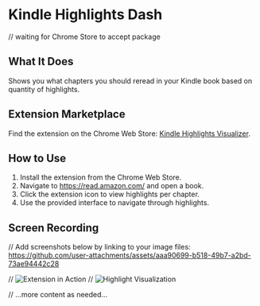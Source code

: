 # Kindle Highlights Dash

// waiting for Chrome Store to accept package

## What It Does
Shows you what chapters you should reread in your Kindle book based on quantity of highlights.

## Extension Marketplace
Find the extension on the Chrome Web Store: [Kindle Highlights Visualizer](https://chrome.google.com/webstore).

## How to Use
1. Install the extension from the Chrome Web Store.
2. Navigate to https://read.amazon.com/ and open a book.
3. Click the extension icon to view highlights per chapter.
4. Use the provided interface to navigate through highlights.

## Screen Recording
// Add screenshots below by linking to your image files:
https://github.com/user-attachments/assets/aaa90699-b518-49b7-a2bd-73ae94442c28


// ![Extension in Action](path/to/screenshot1.png)
// ![Highlight Visualization](path/to/screenshot2.png)

// ...more content as needed...
